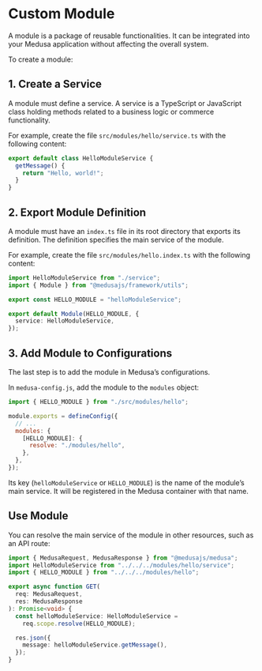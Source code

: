 # Custom Module

A module is a package of reusable functionalities. It can be integrated into your Medusa application without affecting the overall system.

To create a module:

## 1. Create a Service

A module must define a service. A service is a TypeScript or JavaScript class holding methods related to a business logic or commerce functionality.

For example, create the file `src/modules/hello/service.ts` with the following content:

```ts title="src/modules/hello/service.ts"
export default class HelloModuleService {
  getMessage() {
    return "Hello, world!";
  }
}
```

## 2. Export Module Definition

A module must have an `index.ts` file in its root directory that exports its definition. The definition specifies the main service of the module.

For example, create the file `src/modules/hello.index.ts` with the following content:

```ts title="src/modules/hello.index.ts" highlights={[["4", "", "The main service of the module."]]}
import HelloModuleService from "./service";
import { Module } from "@medusajs/framework/utils";

export const HELLO_MODULE = "helloModuleService";

export default Module(HELLO_MODULE, {
  service: HelloModuleService,
});
```

## 3. Add Module to Configurations

The last step is to add the module in Medusa’s configurations.

In `medusa-config.js`, add the module to the `modules` object:

```js title="medusa-config.js"
import { HELLO_MODULE } from "./src/modules/hello";

module.exports = defineConfig({
  // ...
  modules: {
    [HELLO_MODULE]: {
      resolve: "./modules/hello",
    },
  },
});
```

Its key (`helloModuleService` or `HELLO_MODULE`) is the name of the module’s main service. It will be registered in the Medusa container with that name.

## Use Module

You can resolve the main service of the module in other resources, such as an API route:

```ts
import { MedusaRequest, MedusaResponse } from "@medusajs/medusa";
import HelloModuleService from "../../../modules/hello/service";
import { HELLO_MODULE } from "../../../modules/hello";

export async function GET(
  req: MedusaRequest,
  res: MedusaResponse
): Promise<void> {
  const helloModuleService: HelloModuleService =
    req.scope.resolve(HELLO_MODULE);

  res.json({
    message: helloModuleService.getMessage(),
  });
}
```

